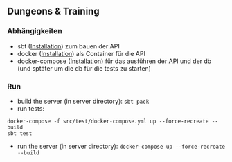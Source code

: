 ## Dungeons & Training

### Abhängigkeiten

* sbt ([Installation](https://www.scala-sbt.org/1.x/docs/Setup.html)) zum bauen der API
* docker ([Installation](https://docs.docker.com/get-docker/)) als Container für die API
* docker-compose ([Installation](https://docs.docker.com/compose/install/)) für das ausführen der API und der db (und sptäter um die db für die tests zu starten)

### Run

* build the server (in server directory): `sbt pack`
* run tests:
```
docker-compose -f src/test/docker-compose.yml up --force-recreate --build
sbt test
```
* run the server (in server directory): `docker-compose up --force-recreate --build`

